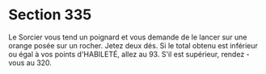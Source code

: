 # Section 335

Le Sorcier vous tend un poignard et vous demande de le lancer sur
une orange posée sur un rocher. Jetez deux dés. Si le total obtenu
est inférieur ou égal à vos points d'HABILETÉ, allez au  93. S'il est
supérieur, rendez -vous au  320.
